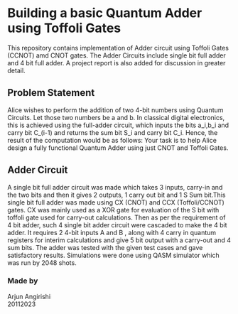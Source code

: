 # Building a basic Quantum Adder using Toffoli Gates

This repository contains implementation of Adder circuit using Toffoli Gates (CCNOT) amd CNOT gates. The Adder Circuits include single bit full adder and 4 bit full adder.
A project report is also added for discussion in greater detail.

## Problem Statement

Alice wishes to perform the addition of two 4-bit numbers using Quantum Circuits. Let those two numbers be a and b. In classical digital electronics, this is achieved using the full-adder circuit, which inputs the bits a_i,b_i and carry bit C_(i-1) and returns the sum bit S_i and carry bit C_i. Hence, the result of the computation would be as follows: Your task is to help Alice design a fully functional Quantum Adder using just CNOT and Toffoli Gates.

## Adder Circuit 

A single bit full adder circuit was made which takes 3 inputs, carry-in and the two bits and then it gives 2 outputs, 1 carry out bit and 1 S Sum bit.This single bit full adder was made using CX (CNOT) and CCX (Toffoli/CCNOT) gates. CX was mainly used as a XOR gate for evaluation of the S bit with toffoli gate used for carry-out calculations.
Then as per the requirement of 4 bit adder, such 4 single bit adder circuit were cascaded to make the 4 bit adder. It requires 2 4-bit inputs A and B , along with 4 carry in quantum registers for interim calculations and give 5 bit output with a carry-out and 4 sum bits. 
The adder was tested with the given test cases and gave satisfactory results. 
Simulations were done using QASM simulator which was run by 2048 shots.

### Made by
Arjun Angirishi <br>
20112023 <br>
